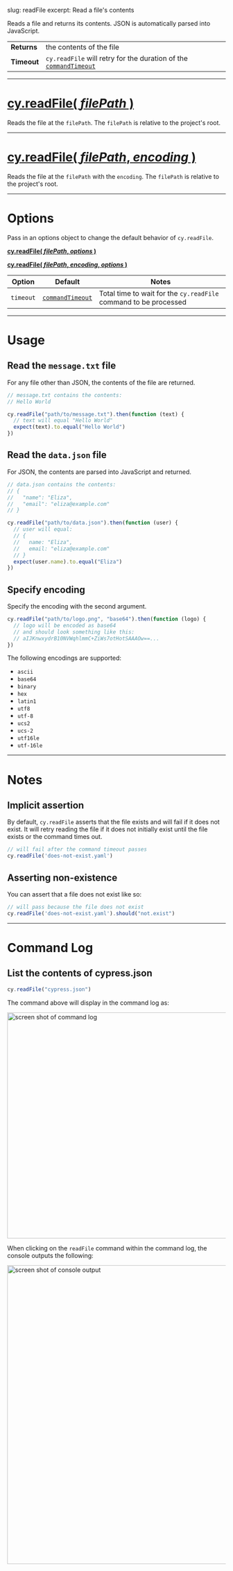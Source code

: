 slug: readFile
excerpt: Read a file's contents

Reads a file and returns its contents. JSON is automatically parsed into JavaScript.

| | |
|--- | --- |
| **Returns** | the contents of the file |
| **Timeout** | `cy.readFile` will retry for the duration of the [`commandTimeout`](https://on.cypress.io/guides/configuration#section-timeouts) |

***

# [cy.readFile( *filePath* )](#section-usage)

Reads the file at the `filePath`. The `filePath` is relative to the project's root.

***

# [cy.readFile( *filePath*, *encoding* )](#section-specify-encoding)

Reads the file at the `filePath` with the `encoding`. The `filePath` is relative to the project's root.

***

# Options

Pass in an options object to change the default behavior of `cy.readFile`.

**[cy.readFile( *filePath*, *options* )](#options-usage)**

**[cy.readFile( *filePath*, *encoding*, *options* )](#options-usage)**

Option | Default | Notes
--- | --- | ---
`timeout` | [`commandTimeout`](https://on.cypress.io/guides/configuration#section-timeouts) | Total time to wait for the `cy.readFile` command to be processed

***

# Usage

## Read the `message.txt` file

For any file other than JSON, the contents of the file are returned.

```javascript
// message.txt contains the contents:
// Hello World

cy.readFile("path/to/message.txt").then(function (text) {
  // text will equal "Hello World"
  expect(text).to.equal("Hello World")
})
```

## Read the `data.json` file

For JSON, the contents are parsed into JavaScript and returned.

```javascript
// data.json contains the contents:
// {
//   "name": "Eliza",
//   "email": "eliza@example.com"
// }

cy.readFile("path/to/data.json").then(function (user) {
  // user will equal:
  // {
  //   name: "Eliza",
  //   email: "eliza@example.com"
  // }
  expect(user.name).to.equal("Eliza")
})
```

## Specify encoding

Specify the encoding with the second argument.


```javascript
cy.readFile("path/to/logo.png", "base64").then(function (logo) {
  // logo will be encoded as base64
  // and should look something like this:
  // aIJKnwxydrB10NVWqhlmmC+ZiWs7otHotSAAAOw==...
})
```

The following encodings are supported:

* `ascii`
* `base64`
* `binary`
* `hex`
* `latin1`
* `utf8`
* `utf-8`
* `ucs2`
* `ucs-2`
* `utf16le`
* `utf-16le`

***

# Notes

## Implicit assertion

By default, `cy.readFile` asserts that the file exists and will fail if it does not exist. It will retry reading the file if it does not initially exist until the file exists or the command times out.

```javascript
// will fail after the command timeout passes
cy.readFile('does-not-exist.yaml')
```

## Asserting non-existence

You can assert that a file does not exist like so:

```javascript
// will pass because the file does not exist
cy.readFile('does-not-exist.yaml').should("not.exist")
```

***

# Command Log

## List the contents of cypress.json

```javascript
cy.readFile("cypress.json")
```

The command above will display in the command log as:

<img width="521" alt="screen shot of command log" src="https://cloud.githubusercontent.com/assets/1157043/17934353/a02d6c34-69e5-11e6-8f1d-ab1eda17ab3b.png">

When clicking on the `readFile` command within the command log, the console outputs the following:

<img width="689" alt="screen shot of console output" src="https://cloud.githubusercontent.com/assets/1157043/17934460/089e0652-69e6-11e6-9f00-7eb282be0d27.png">
